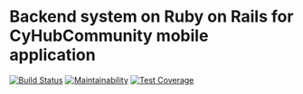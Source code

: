 # Backend system on Ruby on Rails for CyHubCommunity mobile application

[![Build Status](https://travis-ci.org/kortirso/cyhub_backend.svg?branch=master)](https://travis-ci.org/kortirso/cyhub_backend)
[![Maintainability](https://api.codeclimate.com/v1/badges/3fe468fe58ade42d91cd/maintainability)](https://codeclimate.com/github/kortirso/cyhub_backend/maintainability)
[![Test Coverage](https://api.codeclimate.com/v1/badges/3fe468fe58ade42d91cd/test_coverage)](https://codeclimate.com/github/kortirso/cyhub_backend/test_coverage)
